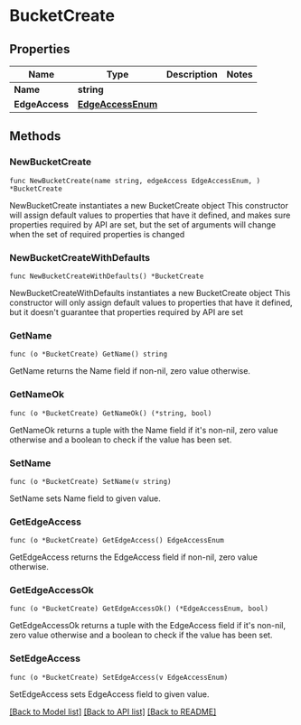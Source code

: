 # BucketCreate

## Properties

Name | Type | Description | Notes
------------ | ------------- | ------------- | -------------
**Name** | **string** |  | 
**EdgeAccess** | [**EdgeAccessEnum**](EdgeAccessEnum.md) |  | 

## Methods

### NewBucketCreate

`func NewBucketCreate(name string, edgeAccess EdgeAccessEnum, ) *BucketCreate`

NewBucketCreate instantiates a new BucketCreate object
This constructor will assign default values to properties that have it defined,
and makes sure properties required by API are set, but the set of arguments
will change when the set of required properties is changed

### NewBucketCreateWithDefaults

`func NewBucketCreateWithDefaults() *BucketCreate`

NewBucketCreateWithDefaults instantiates a new BucketCreate object
This constructor will only assign default values to properties that have it defined,
but it doesn't guarantee that properties required by API are set

### GetName

`func (o *BucketCreate) GetName() string`

GetName returns the Name field if non-nil, zero value otherwise.

### GetNameOk

`func (o *BucketCreate) GetNameOk() (*string, bool)`

GetNameOk returns a tuple with the Name field if it's non-nil, zero value otherwise
and a boolean to check if the value has been set.

### SetName

`func (o *BucketCreate) SetName(v string)`

SetName sets Name field to given value.


### GetEdgeAccess

`func (o *BucketCreate) GetEdgeAccess() EdgeAccessEnum`

GetEdgeAccess returns the EdgeAccess field if non-nil, zero value otherwise.

### GetEdgeAccessOk

`func (o *BucketCreate) GetEdgeAccessOk() (*EdgeAccessEnum, bool)`

GetEdgeAccessOk returns a tuple with the EdgeAccess field if it's non-nil, zero value otherwise
and a boolean to check if the value has been set.

### SetEdgeAccess

`func (o *BucketCreate) SetEdgeAccess(v EdgeAccessEnum)`

SetEdgeAccess sets EdgeAccess field to given value.



[[Back to Model list]](../README.md#documentation-for-models) [[Back to API list]](../README.md#documentation-for-api-endpoints) [[Back to README]](../README.md)


